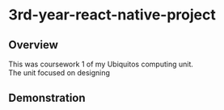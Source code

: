 # 3rd-year-react-native-project
## Overview
This was coursework 1 of my Ubiquitos computing unit.<br>
The unit focused on designing 
## Demonstration

